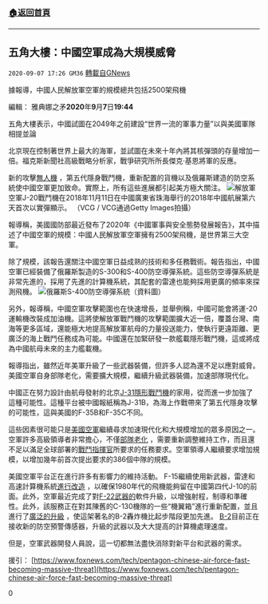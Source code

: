 ###  [:house:返回首頁](https://github.com/ourhimalayas/txt)
---

## 五角大樓：中國空軍成為大規模威脅
`2020-09-07 17:26 GM36` [轉載自GNews](https://gnews.org/zh-hant/339940/)

據報導，中國人民解放軍空軍的規模總共包括2500架飛機

編輯：  雅典娜之矛**2020**年**9**月**7**日**19:44**

五角大樓表示，中國試圖在2049年之前建設“世界一流的軍事力量”以與美國軍隊相提並論

北京現在控制著世界上最大的海軍，並試圖在未來十年內將其核彈頭的存量增加一倍。福克斯新聞社高級戰略分析家，戰爭研究所所長傑克·基恩將軍的反應。

新的攻擊[無人機](https://www.foxnews.com/category/tech/technologies/drones) ，第五代隱身戰鬥機，重新配置的貨機以及俄羅斯建造的防空系統使中國空軍更加致命。實際上，所有這些進展都引起美方極大關注。
![](https://s3.amazonaws.com/gnews-media-offload/wp-content/uploads/2020/09/07172153/907_6.jpg)解放軍空軍J-20戰鬥機在2018年11月11日在中國廣東省珠海舉行的2018年中國航展第六天首次以實彈顯示。 （VCG / VCG通過Getty Images拍攝） 


報導稱，美國國防部最近發布了2020年《中國軍事與安全態勢發展報告》，其中描述了中國空軍的規模：中國人民解放軍空軍擁有2500架飛機，是世界第三大空軍。

除了規模，該報告還關注中國空軍日益成熟的技術和多任務戰術。報告指出，中國空軍已經裝備了俄羅斯製造的S-300和S-400防空導彈系統。這些防空導彈系統是非常先進的，採用了先進的計算機系統，其配套的雷達也能夠採用更廣的頻率來探測飛機。
![](https://s3.amazonaws.com/gnews-media-offload/wp-content/uploads/2020/09/07172334/907_7.jpg)俄羅斯S-400防空導彈系統（資料圖） 


另外，報導稱，中國空軍攻擊範圍也在快速增長，並舉例稱，中國可能會將運-20運輸機改裝成加油機。這將使解放軍戰鬥機的攻擊範圍擴大近一倍，覆蓋台灣、南海等更多區域，還能極大地提高解放軍航母的力量投送能力，使執行更遠距離、更廣泛的海上戰鬥任務成為可能。中國還在加緊研發一款艦載隱形戰鬥機，這或將成為中國航母未來的主力艦載機。

報導指出，雖然近年美軍升級了一些武器裝備，但許多人認為還不足以應對威脅。美國空軍自身部隊老化，需要擴大規模，繼續升級武器裝備，加速部隊現代化。

中國正在努力設計由航母發射的北京[J-31隱形戰鬥機](https://nationalinterest.org/blog/reboot/chinas-j-31-stealth-fighter-vs-americas-mighty-f-35-who-wins-164371)的家用，從而進一步加強了這種可能性。這種平台被中國報紙稱為J-31B，為海上作戰帶來了第五代隱身攻擊的可能性，這與美國的F-35B和F-35C不同。

這些因素很可能只是[美國空軍](https://www.foxnews.com/category/tech/topics/us-air-force)繼續尋求加速現代化和大規模增加的眾多原因之一。空軍許多高級領導者非常擔心，不僅[部隊老化](https://nationalinterest.org/blog/buzz/us-air-force-preparing-stealth-war-166538) ，需要重新調整維持工作，而且還不足以滿足全球部署的[戰鬥指揮官](https://nationalinterest.org/blog/buzz/us-navy-ready-trouble-south-china-sea-or-near-taiwan-163253)所要求的任務要求。空軍領導人繼續要求增加規模，以增加幾年前首次提出要求的386個中隊的規模。

美國空軍平台正在進行許多有影響力的維持活動。 F-15繼續使用新武器，雷達和高速計算機系統[進行改造](https://www.wired.com/story/air-forces-venerable-f-15-gets-makeover/) ，以確保1980年代的飛機能夠留在中國第四代J-10的前面。此外，空軍最近完成了對[F-22武器的](https://nationalinterest.org/blog/buzz/us-army-building-new-big-10-set-futuristic-weapons-165291)軟件升級，以增強射程，制導和準確性。此外，該服務正在對其陳舊的C-130機隊的一些“機翼箱”進行重新配置，並且進行了[廣泛的升級](https://nationalinterest.org/blog/buzz/chinas-j-20-stealth-fighter-new-pictures-just-dropped-165404) ，使這架著名的B-2轟炸機比起步階段更加先進。 [B-2](https://nationalinterest.org/blog/buzz/americas-new-b-21-stealth-bomber-just-two-years-away-164068)目前正在接收新的防空預警傳感器，升級的武器以及大大提高的計算機處理速度。

但是，空軍武器開發人員說，這一切都無法盡快消除對新平台和武器的需求。

援引： [https://www.foxnews.com/tech/pentagon-chinese-air-force-fast-becoming-massive-threat](https://www.foxnews.com/tech/pentagon-chinese-air-force-fast-becoming-massive-threat)

0
